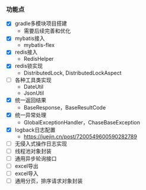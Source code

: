 ### 功能点

- [x] gradle多模块项目搭建
  - 需要后续完善和优化
- [x] mybatis接入
  - mybatis-flex
- [x] redis接入
  - RedisHelper
- [x] redis锁实现
  - DistributedLock, DistributedLockAspect
- [ ] 各种工具类实现
  - DateUtil
  - JsonUtil
- [x] 统一返回结果
  - BaseResponse，BaseResultCode
- [x] 统一异常处理
  - GlobalExceptionHandler，ChaseBaseException
- [x] logback日志配置
  - https://juejin.cn/post/7200549600590282789
- [ ] 无侵入式操作日志实现
- [ ] 线程池对象封装
- [ ] 通用异步轮询接口
- [ ] excel导出
- [ ] excel导入
- [ ] 通用分页，排序请求对象封装